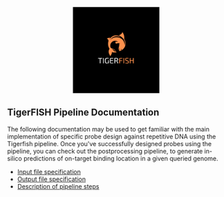 <div align="center">
    <a href="#readme"><img src="../img/tigerfish.png" width="200"></a>
</div>

## TigerFISH Pipeline Documentation

The following documentation may be used to get familiar with the main implementation of specific probe design against repetitive DNA using the Tigerfish pipeline. Once you've successfully designed probes using the pipeline, you can check out the postprocessing pipeline, to generate in-silico predictions of on-target binding location in a given queried genome.

* [Input file specification](./pipeline_input.md)
* [Output file specification](./pipeline_output.md)
* [Description of pipeline steps](./pipeline_steps.md)
